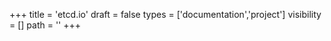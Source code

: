 +++
title = 'etcd.io'
draft = false
types = ['documentation','project']
visibility = []
path = ''
+++
